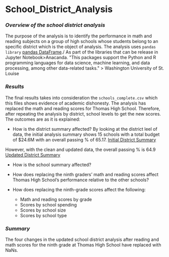 # **School_District_Analysis**

### ***Overview of the school district analysis***
The purpose of the analysis is to identify the performance in math and reading subjects on a group of high schools whose students belong to an specific district which is the object of analysis.
The analysis uses `pandas library` [pandas DataFrame](https://pandas.pydata.org/docs/reference/api/pandas.DataFrame.to_pickle.html#pandas.DataFrame.to_pickle)./ As part of the libraries that can be release in Jupyter Notebook>Anacanda. "This packages support the Python and R programming languages for data science, machine learning, and data processing, among other data-related tasks." > Washington University of St. Louise


### ***Results***
The final results takes into consideration the ``schools_complete.csv`` which this files shows evidence of academic dishonesty. The analysis has replaced the math and reading scores for Thomas High School. Therefore, after repeating the analysis by district, school levels to get the new scores. The outcomes are as it is explained:

- How is the district summary affected?
By looking at the district leel of data, the initial analysis summary shows 15 schools with a total budget of $24.6M with an overall passing % of 65.17.
[Initial District Summary](Previous_District_Summary.png)

However, with the clean and updated data, the overall passing % is 64.9
[Updated District Summary](Resources/District_Summary.png)




- How is the school summary affected?


- How does replacing the ninth graders’ math and reading scores affect Thomas High School’s performance relative to the other schools?
- How does replacing the ninth-grade scores affect the following:
    - Math and reading scores by grade
    - Scores by school spending
    - Scores by school size
    - Scores by school type

### ***Summary***
The four changes in the updated school district analysis after reading and math scores for the ninth grade at Thomas High School  have replaced with NaNs.

